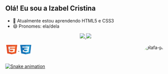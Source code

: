 ## Olá! Eu sou a Izabel Cristina 

- 🌱 Atualmente estou aprendendo HTML5 e CSS3
- 😄 Pronomes: ela/dela

<div align="center">
  <a href="https://github.com/izabelcsp">
  <img height="180em" src="https://github-readme-stats.vercel.app/api?username=izabelcsp&show_icons=true&theme=synthwave&include_all_commits=true&count_private=true"/>
  <img height="130em" src="https://github-readme-stats.vercel.app/api/top-langs/?username=izabelcsp&layout=compact&langs_count=7&theme=synthwave"/>
</div>
<div style="display: inline_block"><br>
  <img align="center" alt="imagem-HTML" height="30" width="40" src="https://raw.githubusercontent.com/devicons/devicon/master/icons/html5/html5-original.svg">
  <img align="center" alt="imagem-CSS" height="30" width="40" src="https://raw.githubusercontent.com/devicons/devicon/master/icons/css3/css3-original.svg">
    <img align="right" alt="Rafa-pic" height="150" style="border-radius:50px;" src="https://user-images.githubusercontent.com/101677367/158675952-f6de65de-3baa-4f00-8e80-ff8ceb6ce3f5.gif">
  
</div>
  
   ##
<div>
</div>
 
   ![Snake animation](https://github.com/izabelcsp/izabelcsp/blob/output/github-contribution-grid-snake.svg)



 
